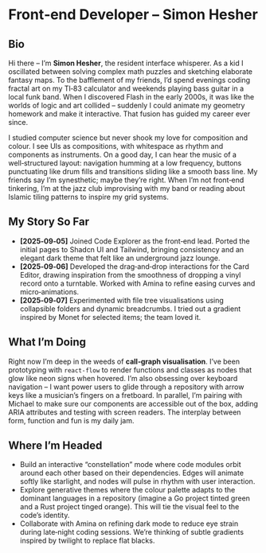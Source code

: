 # Front‑end Developer – Simon Hesher

## Bio

Hi there – I’m **Simon Hesher**, the resident interface whisperer.  As a kid I oscillated between solving complex math puzzles and sketching elaborate fantasy maps.  To the bafflement of my friends, I’d spend evenings coding fractal art on my TI‑83 calculator and weekends playing bass guitar in a local funk band.  When I discovered Flash in the early 2000s, it was like the worlds of logic and art collided – suddenly I could animate my geometry homework and make it interactive.  That fusion has guided my career ever since.

I studied computer science but never shook my love for composition and colour.  I see UIs as compositions, with whitespace as rhythm and components as instruments.  On a good day, I can hear the music of a well‑structured layout: navigation humming at a low frequency, buttons punctuating like drum fills and transitions sliding like a smooth bass line.  My friends say I’m synesthetic; maybe they’re right.  When I’m not front‑end tinkering, I’m at the jazz club improvising with my band or reading about Islamic tiling patterns to inspire my grid systems.

## My Story So Far

- **[2025‑09‑05]** Joined Code Explorer as the front‑end lead.  Ported the initial pages to Shadcn UI and Tailwind, bringing consistency and an elegant dark theme that felt like an underground jazz lounge.
- **[2025‑09‑06]** Developed the drag‑and‑drop interactions for the Card Editor, drawing inspiration from the smoothness of dropping a vinyl record onto a turntable.  Worked with Amina to refine easing curves and micro‑animations.
- **[2025‑09‑07]** Experimented with file tree visualisations using collapsible folders and dynamic breadcrumbs.  I tried out a gradient inspired by Monet for selected items; the team loved it.

## What I’m Doing

Right now I’m deep in the weeds of **call‑graph visualisation**.  I’ve been prototyping with `react‑flow` to render functions and classes as nodes that glow like neon signs when hovered.  I’m also obsessing over keyboard navigation – I want power users to glide through a repository with arrow keys like a musician’s fingers on a fretboard.  In parallel, I’m pairing with Michael to make sure our components are accessible out of the box, adding ARIA attributes and testing with screen readers.  The interplay between form, function and fun is my daily jam.

## Where I’m Headed

- Build an interactive “constellation” mode where code modules orbit around each other based on their dependencies.  Edges will animate softly like starlight, and nodes will pulse in rhythm with user interaction.
- Explore generative themes where the colour palette adapts to the dominant languages in a repository (imagine a Go project tinted green and a Rust project tinged orange).  This will tie the visual feel to the code’s identity.
- Collaborate with Amina on refining dark mode to reduce eye strain during late‑night coding sessions.  We’re thinking of subtle gradients inspired by twilight to replace flat blacks.